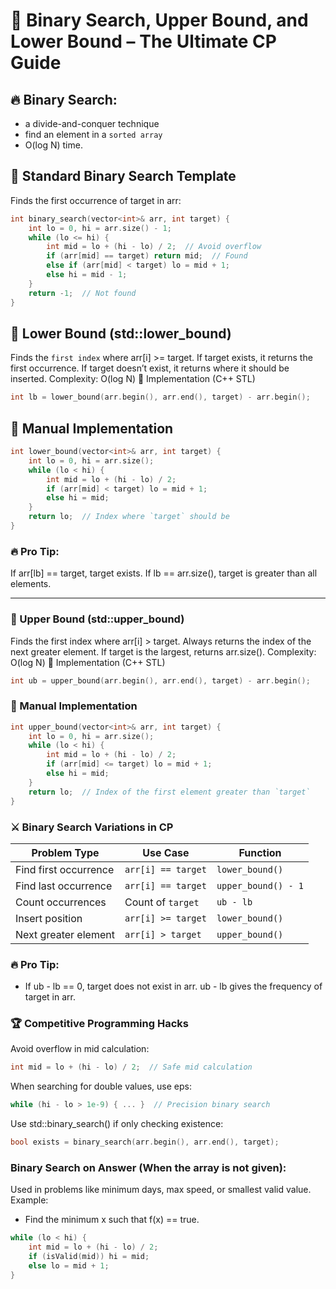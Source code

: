 # 🚀 Binary Search, Upper Bound, and Lower Bound – The Ultimate CP Guide

## 🔥 Binary Search:

- a divide-and-conquer technique
- find an element in a `sorted array`
- O(log N) time.

## 📌 Standard Binary Search Template

Finds the first occurrence of target in arr:

```cpp
int binary_search(vector<int>& arr, int target) {
    int lo = 0, hi = arr.size() - 1;
    while (lo <= hi) {
        int mid = lo + (hi - lo) / 2;  // Avoid overflow
        if (arr[mid] == target) return mid;  // Found
        else if (arr[mid] < target) lo = mid + 1;
        else hi = mid - 1;
    }
    return -1;  // Not found
}
```

## 🎯 Lower Bound (std::lower_bound)

Finds the `first index` where arr[i] >= target.
If target exists, it returns the first occurrence.
If target doesn’t exist, it returns where it should be inserted.
Complexity: O(log N)
📌 Implementation (C++ STL)

```cpp
int lb = lower_bound(arr.begin(), arr.end(), target) - arr.begin();
```

## 🏹 Manual Implementation

```cpp
int lower_bound(vector<int>& arr, int target) {
    int lo = 0, hi = arr.size();
    while (lo < hi) {
        int mid = lo + (hi - lo) / 2;
        if (arr[mid] < target) lo = mid + 1;
        else hi = mid;
    }
    return lo;  // Index where `target` should be
}
```

### 🔥 Pro Tip:

If arr[lb] == target, target exists.
If lb == arr.size(), target is greater than all elements.

---

### 🎯 Upper Bound (std::upper_bound)

Finds the first index where arr[i] > target.
Always returns the index of the next greater element.
If target is the largest, returns arr.size().
Complexity: O(log N)
📌 Implementation (C++ STL)

```cpp
int ub = upper_bound(arr.begin(), arr.end(), target) - arr.begin();
```

### 🏹 Manual Implementation

```cpp
int upper_bound(vector<int>& arr, int target) {
    int lo = 0, hi = arr.size();
    while (lo < hi) {
        int mid = lo + (hi - lo) / 2;
        if (arr[mid] <= target) lo = mid + 1;
        else hi = mid;
    }
    return lo;  // Index of the first element greater than `target`
}

```

### ⚔ Binary Search Variations in CP

| **Problem Type**      | **Use Case**       | **Function**        |
| --------------------- | ------------------ | ------------------- |
| Find first occurrence | `arr[i] == target` | `lower_bound()`     |
| Find last occurrence  | `arr[i] == target` | `upper_bound() - 1` |
| Count occurrences     | Count of `target`  | `ub - lb`           |
| Insert position       | `arr[i] >= target` | `lower_bound()`     |
| Next greater element  | `arr[i] > target`  | `upper_bound()`     |

### 🔥 Pro Tip:

- If ub - lb == 0, target does not exist in arr.
  ub - lb gives the frequency of target in arr.

### 🏆 Competitive Programming Hacks

Avoid overflow in mid calculation:

```cpp
int mid = lo + (hi - lo) / 2;  // Safe mid calculation
```

When searching for double values, use eps:

```cpp
while (hi - lo > 1e-9) { ... }  // Precision binary search
```

Use std::binary_search() if only checking existence:

```cpp
bool exists = binary_search(arr.begin(), arr.end(), target);
```

### Binary Search on Answer (When the array is not given):

Used in problems like minimum days, max speed, or smallest valid value.
Example:

- Find the minimum x such that f(x) == true.

```cpp
while (lo < hi) {
    int mid = lo + (hi - lo) / 2;
    if (isValid(mid)) hi = mid;
    else lo = mid + 1;
}
```
